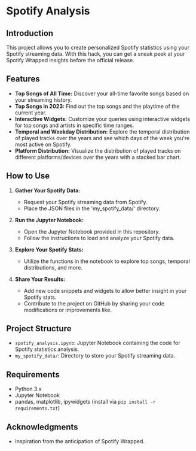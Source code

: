 # Spotify Analysis

## Introduction

This project allows you to create personalized Spotify statistics using your Spotify streaming data. With this hack, you can get a sneak peek at your Spotify Wrapped insights before the official release.

## Features

- **Top Songs of All Time:** Discover your all-time favorite songs based on your streaming history.
- **Top Songs in 2023:** Find out the top songs and the playtime of the current year.
- **Interactive Widgets:** Customize your queries using interactive widgets for top songs and artists in specific time ranges.
- **Temporal and Weekday Distribution:** Explore the temporal distribution of played tracks over the years and see which days of the week you're most active on Spotify.
- **Platform Distribution:** Visualize the distribution of played tracks on different platforms/devices over the years with a stacked bar chart.

## How to Use

1. **Gather Your Spotify Data:**
   - Request your Spotify streaming data from Spotify.
   - Place the JSON files in the 'my_spotify_data/' directory.

2. **Run the Jupyter Notebook:**
   - Open the Jupyter Notebook provided in this repository.
   - Follow the instructions to load and analyze your Spotify data.

3. **Explore Your Spotify Stats:**
   - Utilize the functions in the notebook to explore top songs, temporal distributions, and more.

4. **Share Your Results:**
   - Add new code snippets and widgets to allow better insight in your Spotify stats.
   - Contribute to the project on GitHub by sharing your code modifications or improvements like.

## Project Structure

- `spotify_analysis.ipynb`: Jupyter Notebook containing the code for Spotify statistics analysis.
- `my_spotify_data/`: Directory to store your Spotify streaming data.

## Requirements

- Python 3.x
- Jupyter Notebook
- pandas, matplotlib, ipywidgets (install via `pip install -r requirements.txt`)

## Acknowledgments

- Inspiration from the anticipation of Spotify Wrapped.

